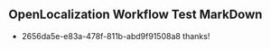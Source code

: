 ## OpenLocalization Workflow Test MarkDown
* 2656da5e-e83a-478f-811b-abd9f91508a8 
thanks!<!--HONumber=Mar16_HO2-->
